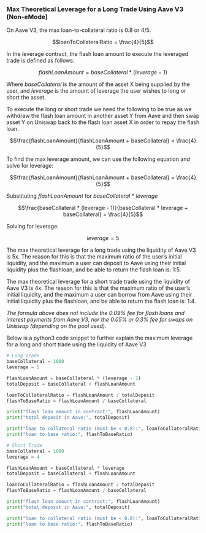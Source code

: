 ### **Max Theoretical Leverage for a Long Trade Using Aave V3 (Non-eMode)**

On Aave V3, the max loan-to-collateral ratio is 0.8 or 4/5.

$$loanToCollateralRatio = \frac{4}{5}$$

In the leverage contract, the flash loan amount to execute the leveraged trade is defined as follows:

$$flashLoanAmount = baseCollateral * (leverage - 1)$$

Where *baseCollateral* is the amount of the asset X being supplied by the user, and *leverage* is the amount of leverage the user wishes to long or short the asset.

To execute the long or short trade we need the following to be true as we withdraw the flash loan amount in another asset Y from Aave and then swap asset Y on Uniswap back to the flash loan asset X in order to repay the flash loan.

$$\frac{flashLoanAmount}{flashLoanAmount + baseCollateral} < \frac{4}{5}$$

To find the max leverage amount, we can use the following equation and solve for leverage:

$$\frac{flashLoanAmount}{flashLoanAmount + baseCollateral} = \frac{4}{5}$$

  Substituting *flashLoanAmount* for *baseCollateral*  * *leverage*

$$\frac{baseCollateral * (leverage - 1)}{baseCollateral * leverage + baseCollateral}  = \frac{4}{5}$$

Solving for leverage:

$$leverage = 5$$

The max theoretical leverage for a long trade using the liquidity of Aave V3 is 5x. The reason for this is that the maximum ratio of the user’s initial liquidity, and the maximum a user can deposit to Aave using their initial liquidity plus the flashloan, and be able to return the flash loan is: 1:5. 

The max theoretical leverage for a short trade trade using the liquidity of Aave V3 is 4x. The reason for this is that the maximum ratio of the user’s initial liquidity, and the maximum a user can borrow from Aave using their initial liquidity plus the flashloan, and be able to return the flash loan is: 1:4.

*The formula above does not include the 0.09% fee for flash loans and interest payments from Aave V3, nor the 0.05% or 0.3% fee for swaps on Uniswap (depending on the pool used).*

Below is a python3 code snippet to further explain the maximum leverage for a long and short trade using the liquidity of Aave V3

```python
# Long Trade
baseCollateral = 1000
leverage = 5

flashLoanAmount = baseCollateral * (leverage - 1)
totalDeposit = baseCollateral + flashLoanAmount

loanToCollateralRatio = flashLoanAmount / totalDeposit
flashToBaseRatio = flashLoanAmount / baseCollateral

print("flash loan amount in contract:", flashLoanAmount) 
print("total deposit in Aave:", totalDeposit)

print("loan to collateral ratio (must be < 0.8):", loanToCollateralRatio) 
print("loan to base ratio:", flashToBaseRatio)
```

```python
# Short Trade
baseCollateral = 1000
leverage = 4

flashLoanAmount = baseCollateral * leverage
totalDeposit = baseCollateral + flashLoanAmount

loanToCollateralRatio = flashLoanAmount / totalDeposit
flashToBaseRatio = flashLoanAmount / baseCollateral

print("flash loan amount in contract:", flashLoanAmount) 
print("total deposit in Aave:", totalDeposit)

print("loan to collateral ratio (must be < 0.8):", loanToCollateralRatio) 
print("loan to base ratio:", flashToBaseRatio)
```